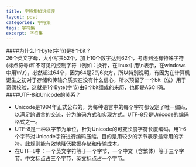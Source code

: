 ```yaml
---
title: 字符集知识梳理
layout: post
categories: 字符集
tags: 字符集
excerpt: 字符集
---
```

####为什么1个byte(字节)是8个bit？   
26个英文字母，大小写共52个，加上10个数字达到62个，考虑到还有特殊字符(标点符号)和不可见的控制字符（例如：换行，在linux中用\n表示，在windows中用\n\r），必然超过64个，因为64是2的6次方，所以特别说明，有因为在计算机诞生之初对于存储和传输介质实在没有什么信心，所以预留了一个bit（位）用于奇偶校验，这就是1个Byte(字节)由8个bit组成的来历，也即是ASCII码。   
####UTF-8和Unicode的关系？   
* Unicode是1994年正式公布的，为每种语言中的每个字符都设定了唯一编码，以满足跨语言的交流，分为编码方式和实现方式。UTF-8只是Unicode的编码格式之一。   
* UTF-8是一种以字节为单位，针对Unicode的可变长度字符长度编码，用1-6个字节对Unicode字符进行编码压缩，目的是用较少的字节表示最常用的字符。此规则能有效地降低数据存储和传输成本。   
* 在UTF-8中：一个英文字符等于一个字节，一个中文（含繁体）等于三个字节。中文标点占三个字节，英文标点占一个字节。      


